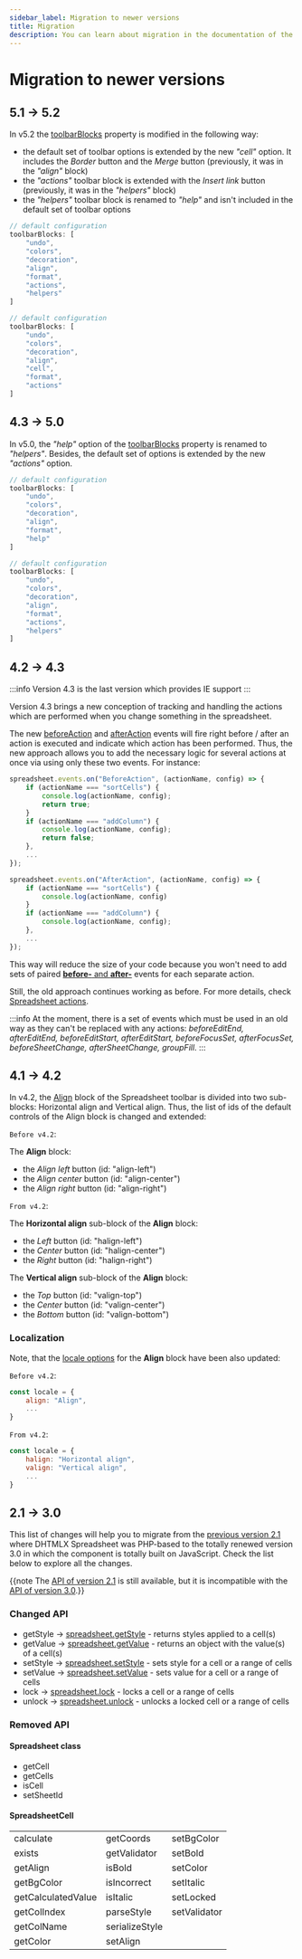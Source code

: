 ```yaml
---
sidebar_label: Migration to newer versions
title: Migration
description: You can learn about migration in the documentation of the DHTMLX JavaScript Spreadsheet library. Browse developer guides and API reference, try out code examples and live demos, and download a free 30-day evaluation version of DHTMLX Spreadsheet.
---
```


# Migration to newer versions

## 5.1 -> 5.2

In v5.2 the [toolbarBlocks](api/spreadsheet_toolbarblocks_config.md) property is modified in the following way:

- the default set of toolbar options is extended by the new *"cell"* option. It includes the *Border* button and the *Merge* button (previously, it was in the *"align"* block) 
- the *"actions"* toolbar block is extended with the *Insert link* button (previously, it was in the *"helpers"* block) 
- the *"helpers"* toolbar block is renamed to *"help"* and isn't included in the default set of toolbar options

~~~jsx title="Before v5.2" {9}
// default configuration
toolbarBlocks: [
    "undo", 
    "colors", 
    "decoration", 
    "align", 
    "format", 
    "actions",
    "helpers"
]
~~~

~~~jsx title="From v5.2" {7}
// default configuration
toolbarBlocks: [
    "undo", 
    "colors", 
    "decoration", 
    "align", 
    "cell",
    "format", 
    "actions"
]
~~~

## 4.3 -> 5.0

In v5.0, the *"help"* option of the [toolbarBlocks](api/spreadsheet_toolbarblocks_config.md) property is renamed to *"helpers"*. Besides, the default set of options is extended by the new *"actions"* option.

~~~jsx title="Before v5.0" {8}
// default configuration 
toolbarBlocks: [
    "undo", 
    "colors", 
    "decoration", 
    "align", 
    "format", 
    "help"
]
~~~

~~~jsx title="From v5.0" {8,9}
// default configuration
toolbarBlocks: [
    "undo", 
    "colors", 
    "decoration", 
    "align", 
    "format", 
    "actions",
    "helpers"
]
~~~


## 4.2 -> 4.3 

:::info
Version 4.3 is the last version which provides IE support
:::

Version 4.3 brings a new conception of tracking and handling the actions which are performed when you change something in the spreadsheet. 

The new [beforeAction](api/spreadsheet_beforeaction_event.md) and [afterAction](api/spreadsheet_afteraction_event.md) events will fire right before / after an action is executed and indicate which action has been performed. Thus, the new approach allows you to add the necessary logic for several actions at once via using only these two events. For instance: 

~~~jsx
spreadsheet.events.on("BeforeAction", (actionName, config) => {
    if (actionName === "sortCells") {
        console.log(actionName, config);
        return true;
    }
    if (actionName === "addColumn") {
        console.log(actionName, config);
        return false;
    },
    ...
});

spreadsheet.events.on("AfterAction", (actionName, config) => {
    if (actionName === "sortCells") {
        console.log(actionName, config)
    }
    if (actionName === "addColumn") {
        console.log(actionName, config);
    },
    ...
});
~~~

This way will reduce the size of your code because you won't need to add sets of paired [**before-** and **after-**](api/overview/events_overview.md) events for each separate action. 

Still, the old approach continues working as before. For more details, check [Spreadsheet actions](api/overview/actions_overview.md).

:::info
At the moment, there is a set of events which must be used in an old way as they can't be replaced with any actions: *beforeEditEnd, afterEditEnd, beforeEditStart,  afterEditStart, beforeFocusSet, afterFocusSet, beforeSheetChange, afterSheetChange, groupFill*.
:::

## 4.1 -> 4.2

In v4.2, the [Align](customization.md/#default-controls) block of the Spreadsheet toolbar is divided into two sub-blocks: Horizontal align and Vertical align. Thus, the list of ids of the default controls of the Align block is changed and extended:

`Before v4.2`:

The **Align** block:

- the *Align left* button (id: "align-left")
- the *Align center* button (id: "align-center")
- the *Align right* button (id: "align-right")

`From v4.2`:

The **Horizontal align** sub-block of the **Align** block:

- the *Left* button (id: "halign-left")
- the *Center* button (id: "halign-center")
- the *Right* button (id: "halign-right")
  
The **Vertical align** sub-block of the **Align** block:
    
- the *Top* button (id: "valign-top")
- the *Center* button (id: "valign-center")
- the *Bottom* button (id: "valign-bottom")

### Localization

Note, that the [locale options](localization.md/) for the **Align** block have been also updated:

`Before v4.2`:

~~~jsx
const locale = {
    align: "Align",
    ...
}
~~~

`From v4.2`:

~~~jsx
const locale = {
    halign: "Horizontal align",
    valign: "Vertical align",
    ...
}
~~~

## 2.1 -> 3.0

This list of changes will help you to migrate from the [previous version 2.1](https://docs.dhtmlx.com/spreadsheet__index.html) where DHTMLX Spreadsheet was PHP-based to the totally renewed version 3.0 in which the component is totally built on JavaScript. Check the list below to explore all the changes.

{{note The [API of version 2.1](https://docs.dhtmlx.com/spreadsheet__reference.html) is still available, but it is incompatible with the [API of version 3.0](api/api_overview.md).}}

### Changed API

- getStyle -> [spreadsheet.getStyle](api/spreadsheet_getstyle_method.md) - returns styles applied to a cell(s)
- getValue -> [spreadsheet.getValue](api/spreadsheet_getvalue_method.md) - returns an object with the value(s) of a cell(s)
- setStyle -> [spreadsheet.setStyle](api/spreadsheet_setstyle_method.md) - sets style for a cell or a range of cells
- setValue -> [spreadsheet.setValue](api/spreadsheet_setvalue_method.md) - sets value for a cell or a range of cells
- lock -> [spreadsheet.lock](api/spreadsheet_lock_method.md) - locks a cell or a range of cells
- unlock -> [spreadsheet.unlock](api/spreadsheet_unlock_method.md) - unlocks a locked cell or a range of cells

### Removed API

#### Spreadsheet class

- getCell
- getCells
- isCell
- setSheetId

#### SpreadsheetCell

<table>
<tr>
    <td>calculate</td>
    <td>getCoords</td>
    <td>setBgColor</td>
</tr>
<tr>
    <td>exists</td>
    <td>getValidator</td>
    <td>setBold</td>
</tr>
<tr>
    <td>getAlign</td>
    <td>isBold</td>
    <td>setColor</td>
</tr>
<tr>
    <td>getBgColor</td>
    <td>isIncorrect</td>
    <td>setItalic</td>
</tr>
<tr>
    <td>getCalculatedValue</td>
    <td>isItalic</td>
    <td>setLocked</td>
</tr>
<tr>
    <td>getColIndex</td>
    <td>parseStyle</td>
    <td>setValidator</td>
</tr>
<tr>
    <td>getColName</td>
    <td>serializeStyle</td>
    <td></td>
</tr>
<tr>
    <td>getColor</td>
    <td>setAlign</td>
    <td></td>
</tr>
</table>
